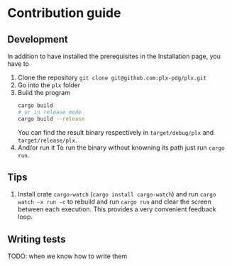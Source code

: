 # Contribution guide

## Development

In addition to have installed the prerequisites in the Installation page, you have to
1. Clone the repository `git clone git@github.com:plx-pdg/plx.git`
1. Go into the `plx` folder
1. Build the program 
    ```sh 
    cargo build
    # or in release mode
    cargo build --release
    ```
    You can find the result binary respectively in `target/debug/plx` and `target/release/plx`.
1. And/or run it
    To run the binary without knowning its path just run `cargo run`.

## Tips
1. Install crate `cargo-watch` (`cargo install cargo-watch`) and run `cargo watch -x run -c` to rebuild and run `cargo run` and clear the screen between each execution. This provides a very convenient feedback loop.

## Writing tests

TODO: when we know how to write them
